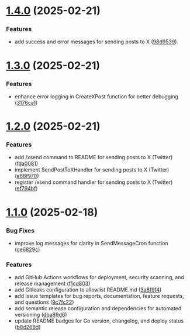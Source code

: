 # [1.4.0](https://github.com/Think-Root/chappie_bot/compare/v1.3.0...v1.4.0) (2025-02-21)


### Features

* add success and error messages for sending posts to X ([98d9539](https://github.com/Think-Root/chappie_bot/commit/98d9539f186f80708e388938a9c327371cf2da99))

# [1.3.0](https://github.com/Think-Root/chappie_bot/compare/v1.2.0...v1.3.0) (2025-02-21)


### Features

* enhance error logging in CreateXPost function for better debugging ([3176ca1](https://github.com/Think-Root/chappie_bot/commit/3176ca1306de3c33d55e52b9a0a26bd93ca2a225))

# [1.2.0](https://github.com/Think-Root/chappie_bot/compare/v1.1.0...v1.2.0) (2025-02-21)


### Features

* add /xsend command to README for sending posts to X (Twitter) ([fda0081](https://github.com/Think-Root/chappie_bot/commit/fda00814260638298ea7393423fd06616b619aaf))
* implement SendPostToXHandler for sending posts to X (Twitter) ([e68f970](https://github.com/Think-Root/chappie_bot/commit/e68f9704a6ef6aa013c88a370c885356edb7fe8d))
* register /xsend command handler for sending posts to X (Twitter) ([ef794bf](https://github.com/Think-Root/chappie_bot/commit/ef794bf462a0e675cbdd00527b7c12331aa78284))

# [1.1.0](https://github.com/Think-Root/chappie_bot/compare/v1.0.5...v1.1.0) (2025-02-18)


### Bug Fixes

* improve log messages for clarity in SendMessageCron function ([ce6829c](https://github.com/Think-Root/chappie_bot/commit/ce6829cea540367c7273fe3ee6b8b1dfef27b1c3))


### Features

* add GitHub Actions workflows for deployment, security scanning, and release management ([f1cd803](https://github.com/Think-Root/chappie_bot/commit/f1cd80379e881ab455644d99ddf9def979cd60d5))
* add Gitleaks configuration to allowlist README.md ([3a8f9f4](https://github.com/Think-Root/chappie_bot/commit/3a8f9f45cfa5d8bcc0e4be2783c74b228b14bae3))
* add issue templates for bug reports, documentation, feature requests, and questions ([9c7fc22](https://github.com/Think-Root/chappie_bot/commit/9c7fc2257c94ba6afc3b4c01bb14eab5627fac45))
* add semantic release configuration and dependencies for automated versioning ([dba89d6](https://github.com/Think-Root/chappie_bot/commit/dba89d6f3662e9702164b3aa42ffcd078906daea))
* update README badges for Go version, changelog, and deploy status ([b8d268d](https://github.com/Think-Root/chappie_bot/commit/b8d268d13793718c75420b24f41d165595135026))
